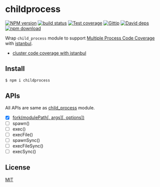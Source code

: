 childprocess
=======

[![NPM version][npm-image]][npm-url]
[![build status][travis-image]][travis-url]
[![Test coverage][coveralls-image]][coveralls-url]
[![Gittip][gittip-image]][gittip-url]
[![David deps][david-image]][david-url]
[![npm download][download-image]][download-url]

[npm-image]: https://img.shields.io/npm/v/childprocess.svg?style=flat-square
[npm-url]: https://npmjs.org/package/childprocess
[travis-image]: https://img.shields.io/travis/node-modules/childprocess.svg?style=flat-square
[travis-url]: https://travis-ci.org/node-modules/childprocess
[coveralls-image]: https://img.shields.io/coveralls/node-modules/childprocess.svg?style=flat-square
[coveralls-url]: https://coveralls.io/r/node-modules/childprocess?branch=master
[gittip-image]: https://img.shields.io/gittip/fengmk2.svg?style=flat-square
[gittip-url]: https://www.gittip.com/fengmk2/
[david-image]: https://img.shields.io/david/node-modules/childprocess.svg?style=flat-square
[david-url]: https://david-dm.org/node-modules/childprocess
[download-image]: https://img.shields.io/npm/dm/childprocess.svg?style=flat-square
[download-url]: https://npmjs.org/package/childprocess

Wrap `child_process` module to support [Multiple Process Code Coverage](https://github.com/gotwarlost/istanbul#multiple-process-usage) with [istanbul].

- [cluster code coverage with istanbul](http://fengmk2.com/blog/2015/cluster-coverage/README.html)

## Install

```bash
$ npm i childprocess
```

## APIs

All APIs are same as [child_process](https://iojs.org/api/child_process.html) module.

- [x] [fork(modulePath[, args][, options])](https://iojs.org/api/child_process.html#child_process_child_process_fork_modulepath_args_options)
- [ ] spawn()
- [ ] exec()
- [ ] execFile()
- [ ] spawnSync()
- [ ] execFileSync()
- [ ] execSync()

## License

[MIT](LICENSE)


[istanbul]: https://github.com/gotwarlost/istanbul

